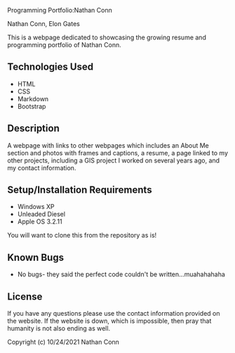 Programming Portfolio:Nathan Conn 

Nathan Conn, Elon Gates

This is a webpage dedicated to showcasing the growing resume and programming portfolio of Nathan Conn.

## Technologies Used

* HTML
* CSS
* Markdown
* Bootstrap

## Description

A webpage with links to other webpages which includes an About Me section and photos with frames and captions, a resume, a page linked to my other projects, including a GIS project I worked on several years ago, and my contact information.

## Setup/Installation Requirements

* Windows XP
* Unleaded Diesel
* Apple OS 3.2.11


You will want to clone this from the repository as is!

## Known Bugs

* No bugs- they said the perfect code couldn't be written...muahahahaha

## License

If you have any questions please use the contact information provided on the website. If the website is down, which is impossible, then pray that humanity is not also ending as well.

Copyright (c) 10/24/2021 Nathan Conn
